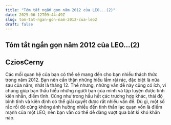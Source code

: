 ```yaml
---
title: "Tóm tắt ngắn gọn năm 2012 của LEO...(2)"
date: 2025-06-12T09:44:49Z
slug: tom-tat-ngan-gon-nam-2012-cua-leo2
draft: false
---
```


## Tóm tắt ngắn gọn năm 2012 của LEO...(2)

## CziosCerny

Các mối quan hệ của bạn có thể sẽ mang đến cho bạn nhiều thách thức trong năm 2012. Bạn nên cẩn thận những hiểu lầm rải rác, đặc biệt là nữa sau của năm, nhất là tháng 12. Thế nhưng, những vấn đề này cũng có ích, vì chúng giúp bạn thấu hiểu những người bạn của mình và tập luyện được tính kiên nhẫn, điềm tĩnh. Cũng như trong hầu hết các trường hợp khác, thái độ bình tĩnh và kiên định có thể giải quyết được rất nhiều vấn đề. Dù gì, một số rắc rối đó cũng không ảnh hưởng nhiều đến tinh thần lạc quan vốn là điểm mạnh của một LEO, nên bạn vẫn có thể dễ dàng vượt qua bất kì khó khăn nào.